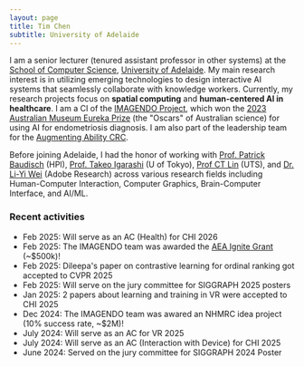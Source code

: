 ```yaml
---
layout: page
title: Tim Chen
subtitle: University of Adelaide
---
```


I am a senior lecturer (tenured assistant professor in other systems) at the [School of Computer Science](https://set.adelaide.edu.au/computer-and-mathematical-sciences/), [University of Adelaide](https://www.adelaide.edu.au/). My main research interest is in utilizing emerging technologies to design interactive AI systems that seamlessly collaborate with knowledge workers. Currently, my research projects focus on **spatial computing** and **human-centered AI in healthcare**. I am a CI of the [IMAGENDO Project](https://imagendo.org.au/), which won the [2023 Australian Museum Eureka Prize](https://australian.museum/get-involved/eureka-prizes/2023-eureka-prize-winners/) (the "Oscars" of Australian science) for using AI for endometriosis diagnosis. I am also part of the leadership team for the [Augmenting Ability CRC](https://augmentingabilitycrc.com.au/).

Before joining Adelaide, I had the honor of working with [Prof. Patrick Baudisch](https://hpi.de/baudisch/home.html) (HPI), [Prof. Takeo Igarashi](https://www-ui.is.s.u-tokyo.ac.jp/~takeo/) (U of Tokyo), [Prof CT Lin](https://profiles.uts.edu.au/chin-teng.lin) (UTS), and [Dr. Li-Yi Wei](https://www.liyiwei.org) (Adobe Research) across various research fields including Human-Computer Interaction, Computer Graphics, Brain-Computer Interface, and AI/ML. 

### Recent activities
- Feb 2025: Will serve as an AC (Health) for CHI 2026 
- Feb 2025: The IMAGENDO team was awarded the [AEA Ignite Grant](https://www.aea.gov.au/news/aea-ignite-grants-support-nationally-significant-research) (~$500k)!
- Feb 2025: Dileepa's paper on contrastive learning for ordinal ranking got accepted to CVPR 2025
- Feb 2025: Will serve on the jury committee for SIGGRAPH 2025 posters
- Jan 2025: 2 papers about learning and training in VR were accepted to CHI 2025
- Dec 2024: The IMAGENDO team was awared an NHMRC idea project (10% success rate, ~$2M)!
- July 2024: Will serve as an AC for VR 2025
- July 2024: Will serve as an AC (Interaction with Device) for CHI 2025
- June 2024: Served on the jury committee for SIGGRAPH 2024 Poster
